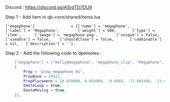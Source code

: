 Discord : https://discord.gg/ASrdTD7DU9



Step 1 - Add item in qb-core/shared/items.lua

	['megaphone'] 			 	 = {['name'] = 'megaphone', 					['label'] = 'Megaphone', 		['weight'] = 500, 		['type'] = 'item', 		['image'] = 'megaphone.png', 		['unique'] = false, 		['useable'] = false, 	['shouldClose'] = false,	   ['combinable'] = nil,   ['description'] = ''},


Step 2 - Add the following code to dpemotes :

```lua
    ["megaphone"] = {"molly@megaphone", "megaphone_clip", "Megaphone", AnimationOptions =
    {
        Prop = "prop_megaphone_01",
        PropBone = 28422,
        PropPlacement = {0.050000, 0.054000, -0.0060, -71.885498, -13.088900, -16.0242},
        EmoteLoop = true,
        EmoteMoving = true,
    }},
```
